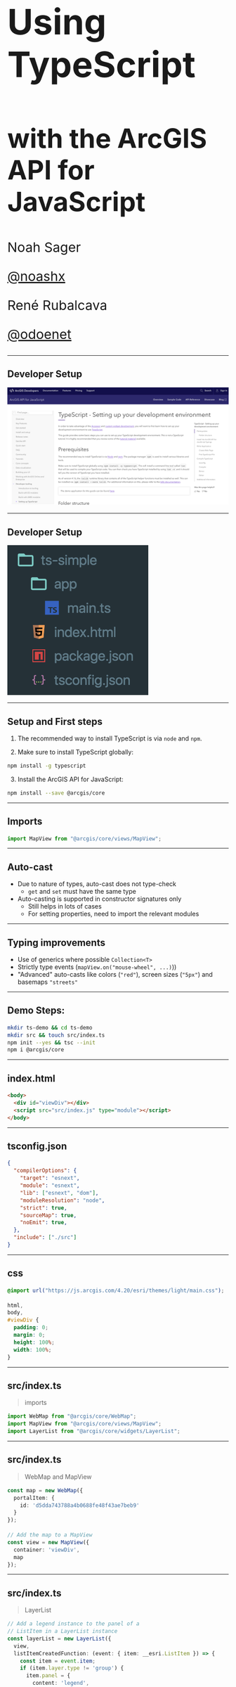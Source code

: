 <!-- .slide: data-background="../img/2022/dev-summit/bg-1.png" data-background-size="cover -->
<h1 style="text-align: left; font-size: 80px;">Using TypeScript</h1>
<h2 style="text-align: left; font-size: 60px;">with the ArcGIS API for JavaScript</h2>
<p style="text-align: left; font-size: 30px;">Noah Sager</p>
<p style="text-align: left; font-size: 30px;"><a href="https://twitter.com/noashx">@noashx</a></p>
<p style="text-align: left; font-size: 30px;">René Rubalcava</p>
<p style="text-align: left; font-size: 30px;"><a href="https://twitter.com/odoenet">@odoenet</a></p>

---

<!-- .slide: data-auto-animate data-background="../img/2022/dev-summit/bg-2.png" -->
## **Developer Setup**

<a href="https://developers.arcgis.com/javascript/latest/guide/typescript-setup/index.html" target="_blank">
<img src="images/TypeScript - Setting up.png" alt="TypeScript - Setting up">
</a>

---

<!-- .slide: data-auto-animate data-background="../img/2022/dev-summit/bg-2.png" -->
## **Developer Setup**

<a href="https://developers.arcgis.com/javascript/latest/guide/typescript-setup/index.html" target="_blank">
<img src="images/TS_setup.png" alt="Setup_TS">
</a>

---

<!-- .slide: data-auto-animate data-background="../img/2022/dev-summit/bg-2.png" -->
## Setup and First steps

1. The recommended way to install TypeScript is via `node` and `npm`.

2. Make sure to install TypeScript globally: <br>
```bash
npm install -g typescript
```
3. Install the ArcGIS API for JavaScript: <br>
```bash
npm install --save @arcgis/core
```

---

<!-- .slide: data-auto-animate data-background="../img/2022/dev-summit/bg-2.png" -->
## Imports

```ts
import MapView from "@arcgis/core/views/MapView";
```

---

<!-- .slide: data-auto-animate data-background="../img/2022/dev-summit/bg-2.png" -->
## Auto-cast

- Due to nature of types, auto-cast does not type-check
  - `get` and `set` must have the same type
- Auto-casting is supported in constructor signatures only
  - Still helps in lots of cases
  - For setting properties, need to import the relevant modules

---

<!-- .slide: data-auto-animate data-background="../img/2022/dev-summit/bg-2.png" -->
## Typing improvements

- Use of generics where possible `Collection<T>`
- Strictly type events (`mapView.on("mouse-wheel", ...)`))
- "Advanced" auto-casts like colors (`"red"`), screen sizes (`"5px"`) and basemaps `"streets"`

---

<!-- .slide: data-auto-animate data-background="../img/2022/dev-summit/bg-2.png" -->
## Demo Steps:

```sh
mkdir ts-demo && cd ts-demo
mkdir src && touch src/index.ts
npm init --yes && tsc --init
npm i @arcgis/core
```

---

<!-- .slide: data-auto-animate data-background="../img/2022/dev-summit/bg-2.png" -->
## index.html

```html
<body>
  <div id="viewDiv"></div>
  <script src="src/index.js" type="module"></script>
</body>
```

---

<!-- .slide: data-auto-animate data-background="../img/2022/dev-summit/bg-2.png" -->
## tsconfig.json

```json
{
  "compilerOptions": {
    "target": "esnext",
    "module": "esnext",
    "lib": ["esnext", "dom"],
    "moduleResolution": "node",
    "strict": true,
    "sourceMap": true,
    "noEmit": true,
  },
  "include": ["./src"]
}
```

---

<!-- .slide: data-auto-animate data-background="../img/2022/dev-summit/bg-2.png" -->
## css

```css
@import url("https://js.arcgis.com/4.20/esri/themes/light/main.css");

html,
body,
#viewDiv {
  padding: 0;
  margin: 0;
  height: 100%;
  width: 100%;
}
```

---

<!-- .slide: data-auto-animate data-background="../img/2022/dev-summit/bg-2.png" -->
## src/index.ts

> imports

```ts
import WebMap from "@arcgis/core/WebMap";
import MapView from "@arcgis/core/views/MapView";
import LayerList from "@arcgis/core/widgets/LayerList";

```

---

<!-- .slide: data-auto-animate data-background="../img/2022/dev-summit/bg-2.png" -->
## src/index.ts

> WebMap and MapView

```ts
const map = new WebMap({
  portalItem: {
    id: 'd5dda743788a4b0688fe48f43ae7beb9'
  }
});

// Add the map to a MapView
const view = new MapView({
  container: 'viewDiv',
  map
});
```

---

<!-- .slide: data-auto-animate data-background="../img/2022/dev-summit/bg-2.png" -->
## src/index.ts

> LayerList

```ts
// Add a legend instance to the panel of a
// ListItem in a LayerList instance
const layerList = new LayerList({
  view,
  listItemCreatedFunction: (event: { item: __esri.ListItem }) => {
    const item = event.item;
    if (item.layer.type != 'group') {
      item.panel = {
        content: 'legend',
        open: true
      } as __esri.ListItemPanel;
    }
  }
});
view.ui.add(layerList, 'top-right');
```

---

<!-- .slide: data-auto-animate data-background="../img/2022/dev-summit/bg-2.png" -->
> Demo

---

<!-- .slide: data-auto-animate data-background="../img/2022/dev-summit/bg-2.png" -->
### **Where can I get more info?**

- SDK Documentation
- Esri-related training and webinars
- ArcGIS Blogs
- GeoNet, StackExchange, etc.</br>
</br>
<a href="https://www.esri.com/arcgis-blog/products/js-api-arcgis/mapping/using-typescript-with-the-arcgis-api-for-javascript/" target="_blank">
<img style="float:bottom;" src="./images/Using_TS_blog.png" alt="Using_TS_blog">

---

<!-- .slide: data-auto-animate data-background="../img/2022/dev-summit/bg-5.png" -->

![esri](images/esri-science-logo-white.png "esri")

---

<!-- .slide: data-auto-animate data-background="../img/2022/dev-summit/2021-feedback.jpg" -->
